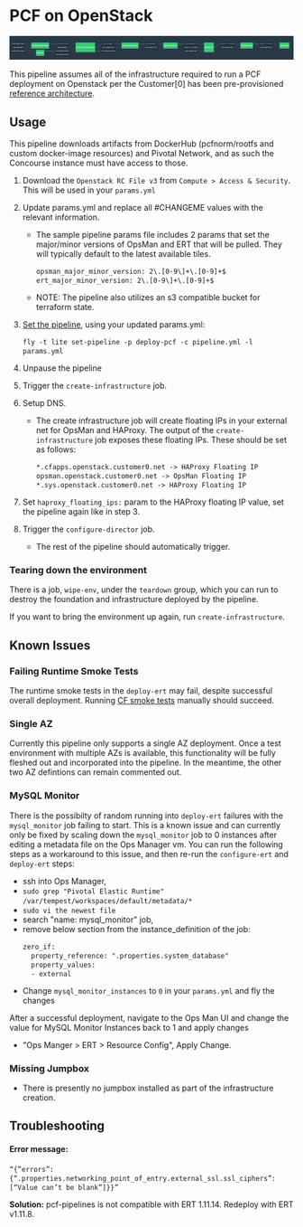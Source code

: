 # PCF on OpenStack

![Concourse Pipeline](embed.png)

This pipeline assumes all of the infrastructure required to run a
PCF deployment on Openstack per the Customer[0] has been pre-provisioned [reference
architecture](http://docs.pivotal.io/pivotalcf/1-10/refarch/openstack/openstack_ref_arch.html).

## Usage

This pipeline downloads artifacts from DockerHub (pcfnorm/rootfs and custom
docker-image resources) and Pivotal Network, and as such the Concourse instance
must have access to those.

1. Download the `Openstack RC File v3` from `Compute > Access & Security`. This will
   be used in your `params.yml`

2. Update params.yml and replace all #CHANGEME values with the relevant information.

    - The sample pipeline params file includes 2 params that set the major/minor versions of
      OpsMan and ERT that will be pulled. They will typically default to the latest available tiles.
      ```
      opsman_major_minor_version: 2\.[0-9\]+\.[0-9]+$
      ert_major_minor_version: 2\.[0-9\]+\.[0-9]+$
      ```

    - NOTE: The pipeline also utilizes an s3 compatible bucket for terraform state.

3. [Set the pipeline](http://concourse-ci.org/single-page.html#fly-set-pipeline), using your updated params.yml:

    ```
    fly -t lite set-pipeline -p deploy-pcf -c pipeline.yml -l params.yml
    ```

4. Unpause the pipeline
5. Trigger the `create-infrastructure` job.
6. Setup DNS.

    - The create infrastructure job will create floating IPs in your external net for OpsMan and HAProxy.
      The output of the `create-infrastructure` job exposes these floating IPs. These should be set as follows:
      ```
      *.cfapps.openstack.customer0.net -> HAProxy Floating IP
      opsman.openstack.customer0.net -> OpsMan Floating IP
      *.sys.openstack.customer0.net -> HAProxy Floating IP
      ```
7. Set `haproxy_floating_ips:` param to the HAProxy floating IP value, set the pipeline again like in step 3.

8. Trigger the `configure-director` job.

    - The rest of the pipeline should automatically trigger.

### Tearing down the environment

There is a job, `wipe-env`, under the `teardown` group, which you can run to 
destroy the foundation and infrastructure deployed by the pipeline.

If you want to bring the environment up again, run `create-infrastructure`.

## Known Issues

### Failing Runtime Smoke Tests

The runtime smoke tests in the `deploy-ert` may fail, despite successful overall deployment. 
Running [CF smoke tests](https://github.com/cloudfoundry/cf-smoke-tests/blob/master/README.md) manually should succeed.

### Single AZ

Currently this pipeline only supports a single AZ deployment. Once a test
environment with multiple AZs is available, this functionality will be fully
fleshed out and incorporated into the pipeline. In the meantime, the other
two AZ defintions can remain commented out.

### MySQL Monitor

There is the possibilty of random running into `deploy-ert` failures with
the `mysql_monitor` job failing to start. This is a known issue and can
currently only be fixed by scaling down the `mysql_monitor` job to 0 instances
after editing a metadata file on the Ops Manager vm. You can run the following
steps as a workaround to this issue, and then re-run the `configure-ert` and
`deploy-ert` steps:

  - ssh into Ops Manager,
  - `sudo grep "Pivotal Elastic Runtime" /var/tempest/workspaces/default/metadata/*` 
  - `sudo vi the newest file`
  - search "name: mysql_monitor" job,
  - remove below section from the instance_definition of the job:
    ```
    zero_if:
      property_reference: ".properties.system_database"
      property_values:
      - external
    ```
  - Change `mysql_monitor_instances` to `0` in your `params.yml` and fly the changes

After a successful deployment, navigate to the Ops Man UI and change the value
for MySQL Monitor Instances back to 1 and apply changes
  - "Ops Manger > ERT > Resource Config", Apply Change.

### Missing Jumpbox
* There is presently no jumpbox installed as part of the infrastructure creation.

## Troubleshooting

#### Error message: ####
   ```
   “{”errors”:{“.properties.networking_point_of_entry.external_ssl.ssl_ciphers”:[“Value can’t be blank”]}}”
   ```
   
   **Solution:** pcf-pipelines is not compatible with ERT 1.11.14. Redeploy with ERT v1.11.8. 
